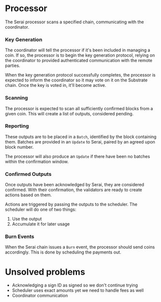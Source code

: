 # Processor

The Serai processor scans a specified chain, communicating with the coordinator.

### Key Generation

The coordinator will tell the processor if it's been included in managing a
coin. If so, the processor is to begin the key generation protocol, relying on
the coordinator to provided authenticated communication with the remote parties.

When the key generation protocol successfully completes, the processor is
expected to inform the coordinator so it may vote on it on the Substrate chain.
Once the key is voted in, it'll become active.

### Scanning

The processor is expected to scan all sufficiently confirmed blocks from a given
coin. This will create a list of outputs, considered pending.

### Reporting

These outputs are to be placed in a `Batch`, identified by the block containing
them. Batches are provided in an `Update` to Serai, paired by an agreed upon
block number.

The processor will also produce an `Update` if there have been no batches within
the confirmation window.

### Confirmed Outputs

Once outputs have been acknowledged by Serai, they are considered confirmed.
With their confirmation, the validators are ready to create actions based on
them.

Actions are triggered by passing the outputs to the scheduler. The scheduler
will do one of two things:

1) Use the output
2) Accumulate it for later usage

### Burn Events

When the Serai chain issues a `Burn` event, the processor should send coins
accordingly. This is done by scheduling the payments out.

# Unsolved problems

- Acknowledging a sign ID as signed so we don't continue trying
- Scheduler uses exact amounts yet we need to handle fees as well
- Coordinator communication
